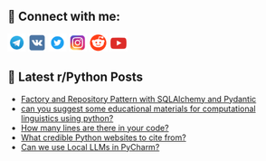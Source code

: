 ## 🔎 Connect with me:
[<img src="https://github.com/bullbesh/bullbesh/blob/main/images/Telegram.png" width="32" height="32" />](https://t.me/bullbesh)
[<img src="https://github.com/bullbesh/bullbesh/blob/main/images/VK.png" width="32" height="32" />](https://vk.com/bullbesh)
[<img src="https://github.com/bullbesh/bullbesh/blob/main/images/Twitter.png" width="32" height="32" />](https://twitter.com/bullbesh1)
[<img src="https://github.com/bullbesh/bullbesh/blob/main/images/Instagram.png" width="32" height="32" />](https://www.instagram.com/bullbesh)
[<img src="https://github.com/bullbesh/bullbesh/blob/main/images/Reddit.png" width="32" height="32" />](https://www.reddit.com/user/bullbesh)
[<img src="https://github.com/bullbesh/bullbesh/blob/main/images/YouTube.png" width="32" height="32" />](https://www.youtube.com/channel/UCtfjRs6uzgq5mfm8S06WTcg)

## 📕 Latest r/Python Posts
<!-- BLOG-POST-LIST:START -->
- [Factory and Repository Pattern with SQLAlchemy and Pydantic](https://www.reddit.com/r/Python/comments/1aiyken/factory_and_repository_pattern_with_sqlalchemy/)
- [can you suggest some educational materials for computational linguistics using python?](https://www.reddit.com/r/Python/comments/1aixwg9/can_you_suggest_some_educational_materials_for/)
- [How many lines are there in your code?](https://www.reddit.com/r/Python/comments/1aiw8ex/how_many_lines_are_there_in_your_code/)
- [What credible Python websites to cite from?](https://www.reddit.com/r/Python/comments/1aiw5ho/what_credible_python_websites_to_cite_from/)
- [Can we use Local LLMs in PyCharm?](https://www.reddit.com/r/Python/comments/1aiqwir/can_we_use_local_llms_in_pycharm/)
<!-- BLOG-POST-LIST:END -->
